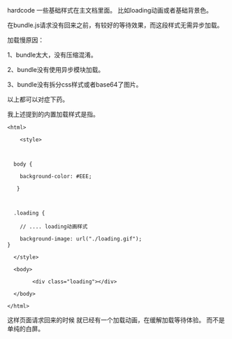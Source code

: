hardcode 一些基础样式在主文档里面。 比如loading动画或者基础背景色。

在bundle.js请求没有回来之前，有较好的等待效果，而这段样式无需异步加载。



加载慢原因：

1、bundle太大，没有压缩混淆。

2、bundle没有使用异步模块加载。

3、bundle没有拆分css样式或者base64了图片。



以上都可以对症下药。



我上述提到的内置加载样式是指。


```
<html>

    <style>

   

  body {

    background-color: #EEE;

   }

  

  .loading {

    // .... loading动画样式

    background-image: url("./loading.gif");
}

  </style>

  <body>

        <div class="loading"></div>

  </body>

</html>
```

这样页面请求回来的时候 就已经有一个加载动画，在缓解加载等待体验。 而不是单纯的白屏。